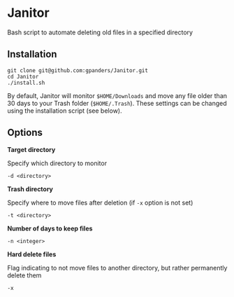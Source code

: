 # Janitor
Bash script to automate deleting old files in a specified directory

## Installation
    git clone git@github.com:gpanders/Janitor.git
    cd Janitor
    ./install.sh

By default, Janitor will monitor `$HOME/Downloads` and move any file older than
30 days to your Trash folder (`$HOME/.Trash`). These settings can be changed using
the installation script (see below).

## Options

**Target directory**

  Specify which directory to monitor

    -d <directory>

**Trash directory**

  Specify where to move files after deletion (if `-x` option is not set)

    -t <directory>

**Number of days to keep files**

    -n <integer>

**Hard delete files**

  Flag indicating to not move files to another directory, but rather permanently delete them

    -x
